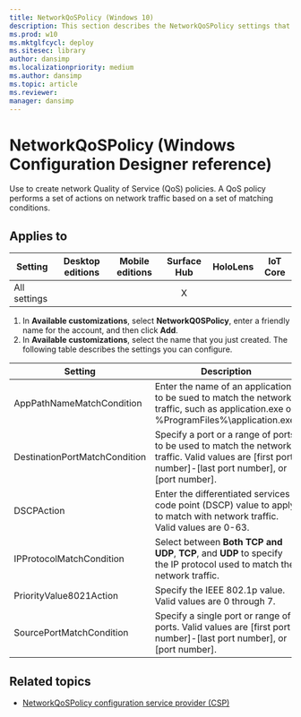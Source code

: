 ```yaml
---
title: NetworkQoSPolicy (Windows 10)
description: This section describes the NetworkQoSPolicy settings that you can configure in provisioning packages for Windows 10 using Windows Configuration Designer.
ms.prod: w10
ms.mktglfcycl: deploy
ms.sitesec: library
author: dansimp
ms.localizationpriority: medium
ms.author: dansimp
ms.topic: article
ms.reviewer: 
manager: dansimp
---
```


# NetworkQoSPolicy (Windows Configuration Designer reference)

Use to create network Quality of Service (QoS) policies. A QoS policy performs a set of actions on network traffic based on a set of matching conditions. 

## Applies to

| Setting   | Desktop editions | Mobile editions | Surface Hub | HoloLens | IoT Core |
| --- | :---: | :---: | :---: | :---: | :---: |
| All settings |   |  | X |  |  |

1. In **Available customizations**, select **NetworkQ0SPolicy**, enter a friendly name for the account, and then click **Add**.
2. In **Available customizations**, select the name that you just created. The following table describes the settings you can configure. 

| Setting | Description |
| --- | --- |
| AppPathNameMatchCondition | Enter the name of an application to be sued to match the network traffic, such as application.exe or %ProgramFiles%\application.exe.  |
| DestinationPortMatchCondition | Specify a port or a range of ports to be used to match the network traffic. Valid values are [first port number]-[last port number], or [port number]. |
| DSCPAction | Enter the differentiated services code point (DSCP) value to apply to match with network traffic. Valid values are 0-63. |
| IPProtocolMatchCondition | Select between **Both TCP and UDP**, **TCP**, and **UDP** to specify the IP protocol used to match the network traffic.   |
| PriorityValue8021Action | Specify the IEEE 802.1p value. Valid values are 0 through 7. |
| SourcePortMatchCondition | Specify a single port or range of ports. Valid values are [first port number]-[last port number], or [port number]. |

## Related topics

- [NetworkQoSPolicy configuration service provider (CSP)](/windows/client-management/mdm/networkqospolicy-csp)